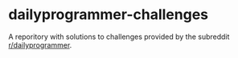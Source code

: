 # dailyprogrammer-challenges

A reporitory with solutions to challenges provided by the subreddit [r/dailyprogrammer](https://www.reddit.com/r/dailyprogrammer/).